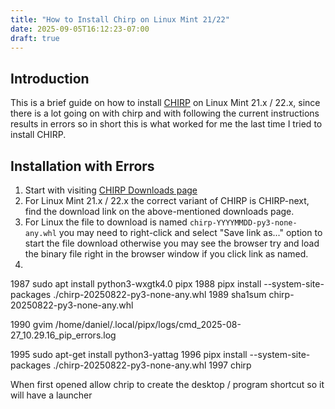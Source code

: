 ```yaml
---
title: "How to Install Chirp on Linux Mint 21/22"
date: 2025-09-05T16:12:23-07:00
draft: true
---
```


## Introduction 
This is a brief guide on how to install [CHIRP](https://chirpmyradio.com/projects/chirp/wiki/Home) on Linux Mint 21.x / 22.x, since there is a lot going on with chirp and with following the current instructions results in errors so in short this is what worked for me the last time I tried to install CHIRP.

## Installation with Errors

1. Start with visiting [CHIRP Downloads page](https://chirpmyradio.com/projects/chirp/wiki/Download)
2. For Linux Mint 21.x / 22.x the correct variant of CHIRP is CHIRP-next, find the download link on the above-mentioned downloads page. 
3. For Linux the file to download is named `chirp-YYYYMMDD-py3-none-any.whl` you may need to right-click and select "Save link as..." option to start the file download otherwise you may see the browser try and load the binary file right in the browser window if you click link as named.
4. 



1987  sudo apt install python3-wxgtk4.0 pipx
1988  pipx install --system-site-packages ./chirp-20250822-py3-none-any.whl
1989  sha1sum chirp-20250822-py3-none-any.whl

1990  gvim /home/daniel/.local/pipx/logs/cmd_2025-08-27_10.29.16_pip_errors.log

1995  sudo  apt-get install python3-yattag
1996  pipx install --system-site-packages ./chirp-20250822-py3-none-any.whl
1997  chirp

When first opened allow chrip to create the desktop / program shortcut so it will have a launcher
